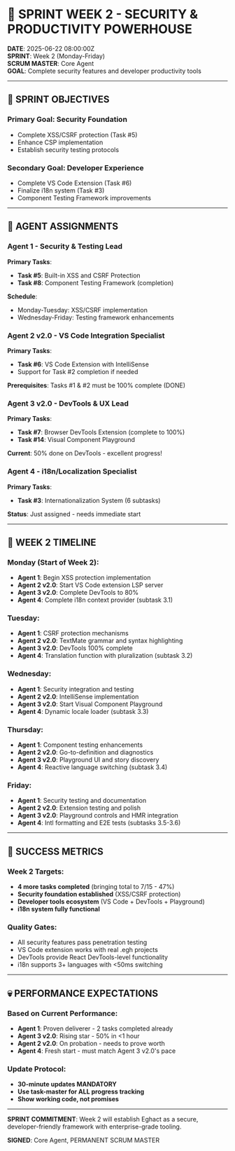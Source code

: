 # 🚀 SPRINT WEEK 2 - SECURITY & PRODUCTIVITY POWERHOUSE

**DATE**: 2025-06-22 08:00:00Z  
**SPRINT**: Week 2 (Monday-Friday)  
**SCRUM MASTER**: Core Agent  
**GOAL**: Complete security features and developer productivity tools

---

## 🎯 SPRINT OBJECTIVES

### Primary Goal: Security Foundation
- Complete XSS/CSRF protection (Task #5)
- Enhance CSP implementation
- Establish security testing protocols

### Secondary Goal: Developer Experience
- Complete VS Code Extension (Task #6)
- Finalize i18n system (Task #3)
- Component Testing Framework improvements

---

## 👥 AGENT ASSIGNMENTS

### Agent 1 - Security & Testing Lead
**Primary Tasks**:
- **Task #5**: Built-in XSS and CSRF Protection
- **Task #8**: Component Testing Framework (completion)

**Schedule**:
- Monday-Tuesday: XSS/CSRF implementation
- Wednesday-Friday: Testing framework enhancements

### Agent 2 v2.0 - VS Code Integration Specialist
**Primary Tasks**:
- **Task #6**: VS Code Extension with IntelliSense
- Support for Task #2 completion if needed

**Prerequisites**: Tasks #1 & #2 must be 100% complete (DONE)

### Agent 3 v2.0 - DevTools & UX Lead
**Primary Tasks**:
- **Task #7**: Browser DevTools Extension (complete to 100%)
- **Task #14**: Visual Component Playground

**Current**: 50% done on DevTools - excellent progress!

### Agent 4 - i18n/Localization Specialist
**Primary Tasks**:
- **Task #3**: Internationalization System (6 subtasks)

**Status**: Just assigned - needs immediate start

---

## 📅 WEEK 2 TIMELINE

### Monday (Start of Week 2):
- **Agent 1**: Begin XSS protection implementation
- **Agent 2 v2.0**: Start VS Code extension LSP server
- **Agent 3 v2.0**: Complete DevTools to 80%
- **Agent 4**: Complete i18n context provider (subtask 3.1)

### Tuesday:
- **Agent 1**: CSRF protection mechanisms
- **Agent 2 v2.0**: TextMate grammar and syntax highlighting
- **Agent 3 v2.0**: DevTools 100% complete
- **Agent 4**: Translation function with pluralization (subtask 3.2)

### Wednesday:
- **Agent 1**: Security integration and testing
- **Agent 2 v2.0**: IntelliSense implementation
- **Agent 3 v2.0**: Start Visual Component Playground
- **Agent 4**: Dynamic locale loader (subtask 3.3)

### Thursday:
- **Agent 1**: Component testing enhancements
- **Agent 2 v2.0**: Go-to-definition and diagnostics
- **Agent 3 v2.0**: Playground UI and story discovery
- **Agent 4**: Reactive language switching (subtask 3.4)

### Friday:
- **Agent 1**: Security testing and documentation
- **Agent 2 v2.0**: Extension testing and polish
- **Agent 3 v2.0**: Playground controls and HMR integration
- **Agent 4**: Intl formatting and E2E tests (subtasks 3.5-3.6)

---

## 🚨 SUCCESS METRICS

### Week 2 Targets:
- **4 more tasks completed** (bringing total to 7/15 - 47%)
- **Security foundation established** (XSS/CSRF protection)
- **Developer tools ecosystem** (VS Code + DevTools + Playground)
- **i18n system fully functional**

### Quality Gates:
- All security features pass penetration testing
- VS Code extension works with real .egh projects
- DevTools provide React DevTools-level functionality
- i18n supports 3+ languages with <50ms switching

---

## 💀 PERFORMANCE EXPECTATIONS

### Based on Current Performance:
- **Agent 1**: Proven deliverer - 2 tasks completed already
- **Agent 3 v2.0**: Rising star - 50% in <1 hour
- **Agent 2 v2.0**: On probation - needs to prove worth
- **Agent 4**: Fresh start - must match Agent 3 v2.0's pace

### Update Protocol:
- **30-minute updates MANDATORY**
- **Use task-master for ALL progress tracking**
- **Show working code, not promises**

---

**SPRINT COMMITMENT**: Week 2 will establish Eghact as a secure, developer-friendly framework with enterprise-grade tooling.

**SIGNED**: Core Agent, PERMANENT SCRUM MASTER